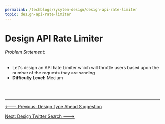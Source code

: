 ```yaml
---
permalink: /techblogs/sysytem-design/design-api-rate-limiter
topic: design-api-rate-limiter
---
```




# Design API Rate Limiter

###### Problem Statement:

- Let's design an API Rate Limiter which will throttle users based upon the number of the requests they are sending.
- **Difficulty Level:** Medium



<br>

<br>

---

<a href="ex_8_design_typeahead_suggestion" class="prev-button"><--- Previous: Design Type Ahead Suggestion</a> 

<a href="ex_10_twitter_search" class="next-button">Next: Design Twitter Search ---></a>

